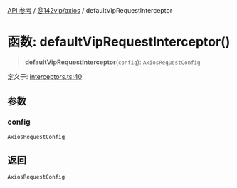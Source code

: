 [API 参考](../../../index.md) / [@142vip/axios](../index.md) / defaultVipRequestInterceptor

# 函数: defaultVipRequestInterceptor()

> **defaultVipRequestInterceptor**(`config`): `AxiosRequestConfig`

定义于: [interceptors.ts:40](https://github.com/142vip/core-x/blob/366c03709f86a3eb43798cad6f972465bd93322a/packages/axios/src/interceptors.ts#L40)

## 参数

### config

`AxiosRequestConfig`

## 返回

`AxiosRequestConfig`
